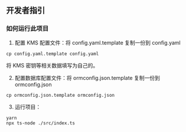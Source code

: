 ## 开发者指引

### 如何运行此项目

1. 配置 KMS 配置文件：将 config.yaml.template 复制一份到 config.yaml

```
cp config.yaml.template config.yaml
```

将 KMS 密钥等相关数据填写为自己的。

2. 配置数据库配置文件：将 ormconfig.json.template 复制一份到 ormconfig.json

```
cp ormconfig.json.template ormconfig.json
```

3. 运行项目：
```
yarn
npx ts-node ./src/index.ts
```
